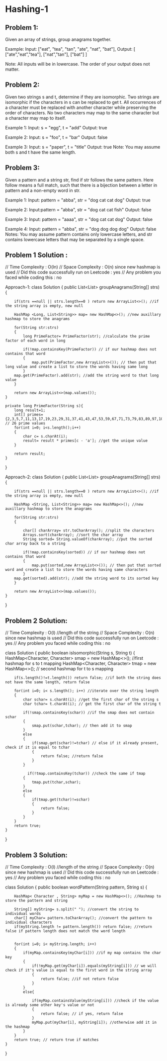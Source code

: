 # Hashing-1

## Problem 1:
Given an array of strings, group anagrams together.

Example:
Input: ["eat", "tea", "tan", "ate", "nat", "bat"],
Output:
[
  ["ate","eat","tea"],
  ["nat","tan"],
  ["bat"]
]

Note:
All inputs will be in lowercase.
The order of your output does not matter.

## Problem 2:
Given two strings s and t, determine if they are isomorphic.
Two strings are isomorphic if the characters in s can be replaced to get t.
All occurrences of a character must be replaced with another character while preserving the order of characters. No two characters may map to the same character but a character may map to itself.

Example 1:
Input: s = "egg", t = "add"
Output: true

Example 2:
Input: s = "foo", t = "bar"
Output: false

Example 3:
Input: s = "paper", t = "title"
Output: true
Note:
You may assume both s and t have the same length.

## Problem 3:
Given a pattern and a string str, find if str follows the same pattern.
Here follow means a full match, such that there is a bijection between a letter in pattern and a non-empty word in str.

Example 1:
Input: pattern = "abba", str = "dog cat cat dog"
Output: true

Example 2:
Input:pattern = "abba", str = "dog cat cat fish"
Output: false

Example 3:
Input: pattern = "aaaa", str = "dog cat cat dog"
Output: false

Example 4:
Input: pattern = "abba", str = "dog dog dog dog"
Output: false
Notes:
You may assume pattern contains only lowercase letters, and str contains lowercase letters that may be separated by a single space.


## Problem 1 Solution :

// Time Complexity : O(ln)
// Space Complexity : O(n) since new hashmap is used
// Did this code successfully run on Leetcode : yes
// Any problem you faced while coding this : no 

Approach-1: 
class Solution {
    public List<List<String>> groupAnagrams(String[] strs) {
     
        if(strs ==null || strs.length==0 ) return new ArrayList<>(); //if the string array is empty, new null 
        
        HashMap <Long, List<String>> map= new HashMap<>(); //new auxillary hashmap to store the anagrams
        
        for(String str:strs)
        { 
            long PrimeFactor= PrimeFactor(str); //calculate the prime factor of each word in long 
            
            if(!map.containsKey(PrimeFactor)) // if our hashmap does not contains that word 
            {
                map.put(PrimeFactor,new ArrayList<>()); // then put that long value and create a list to store the words having same long 
            }
        map.get(PrimeFactor).add(str); //add the string word to that long value
        }
        
        return new ArrayList<>(map.values());
    }
    
    private long PrimeFactor(String s){
        long result=1; 
        int[] primes={2,3,5,7,11,13,17,19,23,29,31,37,41,43,47,53,59,67,71,73,79,83,89,97,101,103}; // 26 prime values
        for(int i=0; i<s.length();i++)
        {
            char c= s.charAt(i);
            result= result * primes[c - 'a']; //get the unique value 
        }
        
        return result; 
    }
}

Approach-2: 
class Solution {
    public List<List<String>> groupAnagrams(String[] strs) {
     
        if(strs ==null || strs.length==0 ) return new ArrayList<>(); //if the string array is empty, new null 
        
        HashMap <String, List<String>> map= new HashMap<>(); //new auxillary hashmap to store the anagrams
        
        for(String str:strs)
        { 
           
            char[] charArray= str.toCharArray(); //split the characters
            Arrays.sort(charArray); //sort the char array 
            String sorted= String.valueOf(charArray); //put the sorted char array back to a string
                
            if(!map.containsKey(sorted)) // if our hashmap does not contains that word 
            {
                map.put(sorted,new ArrayList<>()); // then put that sorted word and create a list to store the words having same characters 
            }
        map.get(sorted).add(str); //add the string word to its sorted key 
        }
        
        return new ArrayList<>(map.values());
    }
}

## Problem 2 Solution:

// Time Complexity : O(l) //length of the string
// Space Complexity : O(n) since new hashmap is used
// Did this code successfully run on Leetcode : yes
// Any problem you faced while coding this : no 

class Solution {
    public boolean isIsomorphic(String s, String t) {
        HashMap<Character, Character> smap = new HashMap<>(); //first hashmap for s to t mapping 
        HashMap<Character, Character> tmap = new HashMap<>(); // second hashmap for t to s mapping 
        
        if(s.length()!=t.length()) return false; //if both the string does not have the same length, return false
        
        for(int i=0; i< s.length(); i++) //iterate over the string length 
        {
            char schar= s.charAt(i); //get the first char of the string s
            char tchar= t.charAt(i); // get the first char of the string t
            
            if(!smap.containsKey(schar)) //if the smap does not contain schar
            {
                smap.put(schar,tchar); // then add it to smap 
            }
            else
            {
                if(smap.get(schar)!=tchar) // else if it already present, check if it is equal to tchar
                {
                    return false; //return false
                }
            }
            
              if(!tmap.containsKey(tchar)) //check the same if tmap  
            {
                tmap.put(tchar,schar);
            }
            else
            {
                if(tmap.get(tchar)!=schar)
                {
                    return false; 
                }
            }
        }
        return true; 
    }
}

## Problem 3 Solution:

// Time Complexity : O(l) //length of the string
// Space Complexity : O(n) since new hashmap is used
// Did this code successfully run on Leetcode : yes
// Any problem you faced while coding this : no 

class Solution {
    public boolean wordPattern(String pattern, String s) {
         
        
        HashMap< Character , String> myMap = new HashMap<>(); //Hashmap to store the pattern and string
    
        String[] myString= s.split(" "); //convert the string to individual words
        char[] myChar= pattern.toCharArray(); //convert the pattern to individual characters
        if(myString.length != pattern.length()) return false; //return false if pattern length does not match the word length 
       
        
        for(int i=0; i< myString.length; i++) 
        {   
            if(myMap.containsKey(myChar[i])) //if my map contains the char key 
            {
                if(!myMap.get(myChar[i]).equals(myString[i])) // we will check if it's value is equal to the first word in the string array
                {
                    return false; //if not return false
                }
            }
            else{
                
                if(myMap.containsValue(myString[i])) //check if the value is already some other key's value or not
                {
                    return false; // if yes, return false
                }
                myMap.put(myChar[i], myString[i]); //otherwise add it in the hashmap 
            }
        }
        return true; // return true if matches
    }
}